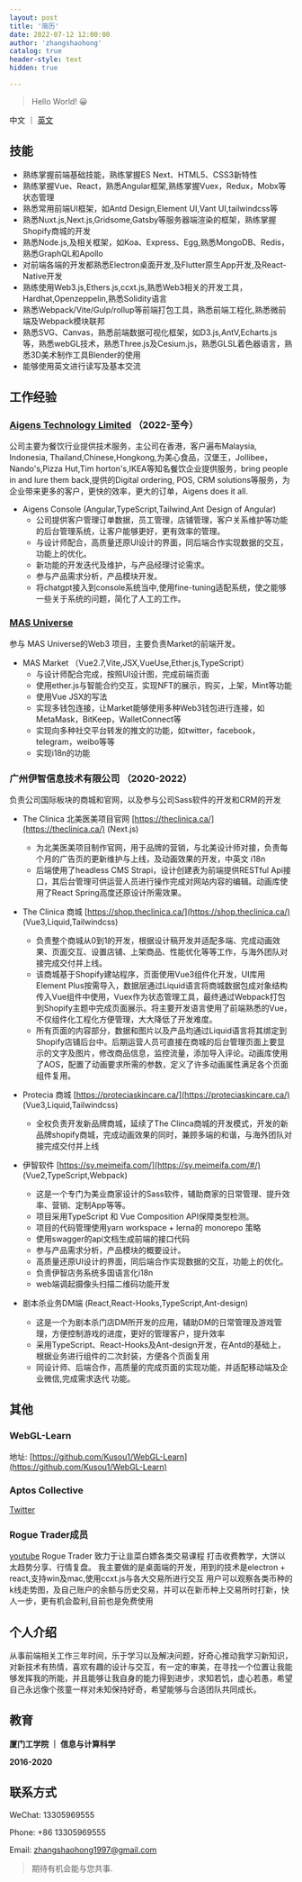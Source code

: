 ```yaml
---
layout: post
title: '简历'
date: 2022-07-12 12:00:00
author: 'zhangshaohong'
catalog: true
header-style: text
hidden: true

---
```



> Hello World! 😀

中文 ｜ [英文](/2022/07/12/resume/)


## 技能

- 熟练掌握前端基础技能，熟练掌握ES Next、HTML5、CSS3新特性
- 熟练掌握Vue、React，熟悉Angular框架,熟练掌握Vuex，Redux，Mobx等状态管理
- 熟悉常用前端UI框架，如Antd Design,Element UI,Vant UI,tailwindcss等
- 熟悉Nuxt.js,Next.js,Gridsome,Gatsby等服务器端渲染的框架，熟练掌握Shopify商城的开发
- 熟悉Node.js,及相关框架，如Koa、Express、Egg,熟悉MongoDB、Redis，熟悉GraphQL和Apollo
- 对前端各端的开发都熟悉Electron桌面开发,及Flutter原生App开发,及React-Native开发
- 熟练使用Web3.js,Ethers.js,ccxt.js,熟悉Web3相关的开发工具，Hardhat,Openzeppelin,熟悉Solidity语言
- 熟悉Webpack/Vite/Gulp/rollup等前端打包工具，熟悉前端工程化,熟悉微前端及Webpack模块联邦
- 熟悉SVG、Canvas，熟悉前端数据可视化框架，如D3.js,AntV,Echarts.js等，熟悉webGL技术，熟悉Three.js及Cesium.js，熟悉GLSL着色器语言，熟悉3D美术制作工具Blender的使用
- 能够使用英文进行读写及基本交流

## 工作经验
### [Aigens Technology Limited](https://www.aigens.com/) （2022-至今）
公司主要为餐饮行业提供技术服务，主公司在香港，客户遍布Malaysia, Indonesia, Thailand,Chinese,Hongkong,为美心食品，汉堡王，Jollibee，Nando's,Pizza Hut,Tim horton's,IKEA等知名餐饮企业提供服务，bring people in and lure them back,提供的Digital ordering, POS, CRM solutions等服务，为企业带来更多的客户，更快的效率，更大的订单，Aigens does it all.
- Aigens Console
(Angular,TypeScript,Tailwind,Ant Design of Angular)
	- 公司提供客户管理订单数据，员工管理，店铺管理，客户关系维护等功能的后台管理系统，让客户能够更好，更有效率的管理。
  - 与设计师配合，高质量还原UI设计的界面，同后端合作实现数据的交互，功能上的优化。
  - 新功能的开发迭代及维护，与产品经理讨论需求。
  - 参与产品需求分析，产品模块开发。
  - 将chatgpt接入到console系统当中,使用fine-tuning适配系统，使之能够一些关于系统的问题，简化了人工的工作。

### [MAS Universe](https://twitter.com/meta_avatar)
参与 MAS Universe的Web3 项目，主要负责Market的前端开发。
- MAS Market
（Vue2.7,Vite,JSX,VueUse,Ether.js,TypeScript）
	- 与设计师配合完成，按照UI设计图，完成前端页面
  - 使用ether.js与智能合约交互，实现NFT的展示，购买，上架，Mint等功能
  - 使用Vue JSX的写法
  - 实现多钱包连接，让Market能够使用多种Web3钱包进行连接，如MetaMask，BitKeep，WalletConnect等
  - 实现向多种社交平台转发的推文的功能，如twitter，facebook，telegram，weibo等等
  - 实现i18n的功能

### 广州伊智信息技术有限公司 （2020-2022）

负责公司国际板块的商城和官网，以及参与公司Sass软件的开发和CRM的开发

- The Clinica 北美医美项目官网 [https://theclinica.ca/](https://theclinica.ca/)
(Next.js) 
  - 为北美医美项目制作官网，用于品牌的营销，与北美设计师对接，负责每个月的广告页的更新维护与上线，及动画效果的开发，中英文 i18n
  - 后端使用了headless CMS Strapi，设计创建表为前端提供RESTful Api接口，其后台管理可供运营人员进行操作完成对网站内容的编辑。动画库使用了React Spring高度还原设计所需效果。
- The Clinica 商城 [https://shop.theclinica.ca/](https://shop.theclinica.ca/) 
(Vue3,Liquid,Tailwindcss)
  - 负责整个商城从0到1的开发，根据设计稿开发并适配多端、完成动画效果、页面交互、设置店铺、上架商品、性能优化等等工作，与海外团队对接完成交付并上线。
  - 该商城基于Shopify建站程序，页面使用Vue3组件化开发，UI库用Element Plus按需导入，数据层通过Liquid语言将商城数据包成对象结构传入Vue组件中使用，Vuex作为状态管理工具，最终通过Webpack打包到Shopify主题中完成页面展示。将主要开发语言使用了前端熟悉的Vue，不仅组件化工程化方便管理，大大降低了开发难度。
  - 所有页面的内容部分，数据和图片以及产品均通过Liquid语言将其绑定到Shopify店铺后台中。后期运营人员可直接在商城的后台管理页面上要显示的文字及图片，修改商品信息，监控流量，添加导入评论。动画库使用了AOS，配置了动画要求所需的参数，定义了许多动画属性满足各个页面组件复用。
- Protecia 商城 [https://proteciaskincare.ca/](https://proteciaskincare.ca/) 
(Vue3,Liquid,Tailwindcss)
  - 全权负责开发新品牌商城，延续了The Clinca商城的开发模式，开发的新品牌shopify商城，完成动画效果的同时，兼顾多端的和谐，与海外团队对接完成交付并上线
- 伊智软件 [https://sy.meimeifa.com/](https://sy.meimeifa.com/#/) 
(Vue2,TypeScript,Webpack)
  - 这是一个专门为美业商家设计的Sass软件，辅助商家的日常管理、提升效率、营销、定制App等等。
  - 项目采用TypeScript 和 Vue Composition API保障类型检测。
  - 项目的代码管理使用yarn workspace + lerna的 monorepo 策略
  - 使用swagger的api文档生成前端的接口代码
  - 参与产品需求分析，产品模块的概要设计。
  - 高质量还原UI设计的界面，同后端合作实现数据的交互，功能上的优化。
  - 负责伊智店务系统多国语言化i18n
  - web端调起摄像头扫描二维码功能开发

- 剧本杀业务DM端
(React,React-Hooks,TypeScript,Ant-design)
	- 这是一个为剧本杀门店DM所开发的应用，辅助DM的日常管理及游戏管理，方便控制游戏的进度，更好的管理客户，提升效率
	- 采用TypeScript、React-Hooks及Ant-design开发，在Antd的基础上，根据业务进行组件的二次封装，方便各个页面复用
	- 同设计师、后端合作，⾼质量的完成⻚⾯的实现功能，并适配移动端及企业微信,完成需求迭代 
功能。

## 其他

### WebGL-Learn
地址: [https://github.com/Kusou1/WebGL-Learn](https://github.com/Kusou1/WebGL-Learn)

### Aptos Collective
[Twitter](https://twitter.com/Aptos_Network)

### Rogue Trader成员
[youtube](https://www.youtube.com/@roguetrader-niko/featured)
Rogue Trader 致力于让韭菜白嫖各类交易课程 打击收费教学，大饼以太趋势分享、行情复盘。
我主要做的是桌面端的开发，用到的技术是electron + react,支持win及mac,使用ccxt.js与各大交易所进行交互
用户可以观察各类币种的k线走势图，及自己账户的余额与历史交易，并可以在新币种上交易所时打新，快人一步，更有机会盈利,目前也是免费使用

<!-- ### Kusou1 Bank & Coin(Ethereum)

`React` `tailwindcss` `ethers.js` `solidity`  `hardhat` `openzeppelin`
Bank地址：[https://bank-dapp-osbwi635o-aka-mosthappyman.vercel.app/](https://bank-dapp-osbwi635o-aka-mosthappyman.vercel.app/)（以太币银行）

Coin地址：[https://kusou1-coin.vercel.app/](https://kusou1-coin.vercel.app/) （以太坊代币）

- 前端使用React，及tailwindcss，通过ethers.js与以太坊交互，由于以太坊交易需要间隔，采用swr进行数据请求来保证数据的实时性
- 合约通过alchemy部署在rinkeby测试链上，使用hardhat，方便合约的开发调试及部署，openzeppelin保证合约的可靠及方便开发

### 个人博客

`Javascript` `grunt` `ruby` `liquid`

地址：[https://kusou1.me](https://kusou1.me)

- 个人用于分享的博客

- 通过google-analytics进行流量数据的监控

- 通过sitemap对seo进行优化 -->



## 个人介绍

从事前端相关工作三年时间，乐于学习以及解决问题，好奇心推动我学习新知识，对新技术有热情，喜欢有趣的设计与交互，有一定的审美，在寻找一个位置让我能够发挥我的所能，并且能够让我自身的能力得到进步，求知若饥，虚心若愚，希望自己永远像个孩童一样对未知保持好奇，希望能够与合适团队共同成长。

## 教育

**厦门工学院 ｜ 信息与计算科学**

**2016-2020**


## 联系方式

WeChat: 13305969555

Phone: +86 13305969555

Email: zhangshaohong1997@gmail.com




> 期待有机会能与您共事.
